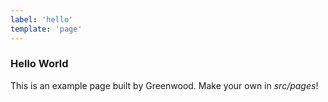 ```yaml
---
label: 'hello'
template: 'page'
---
```

### Hello World

This is an example page built by Greenwood.  Make your own in _src/pages_!